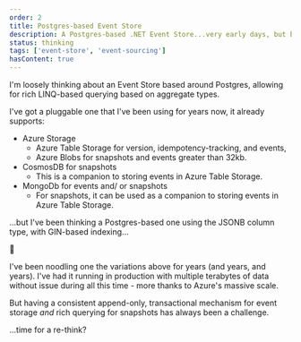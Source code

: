 ```yaml
---
order: 2
title: Postgres-based Event Store
description: A Postgres-based .NET Event Store...very early days, but built on a solid foundation.
status: thinking
tags: ['event-store', 'event-sourcing']
hasContent: true
---
```


I'm loosely thinking about an Event Store based around Postgres, allowing for rich LINQ-based querying based on aggregate types.

I've got a pluggable one that I've been using for years now, it already supports:

- Azure Storage
  - Azure Table Storage for version, idempotency-tracking, and events,
  - Azure Blobs for snapshots and events greater than 32kb.
- CosmosDB for snapshots
  - This is a companion to storing events in Azure Table Storage.
- MongoDb for events and/ or snapshots
  - For snapshots, it can be used as a companion to storing events in Azure Table Storage.

...but I've been thinking a Postgres-based one using the JSONB column type, with GIN-based indexing...

<span class='text-6xl'>🤔</span>

I've been noodling one the variations above for years (and years, and years). I've had it running in production with multiple terabytes of data without issue during all this time - more thanks to Azure's massive scale.

But having a consistent append-only, transactional mechanism for event storage _and_ rich querying for snapshots has always been a challenge.

...time for a re-think?
